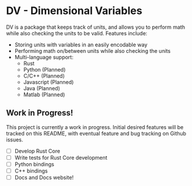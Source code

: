 # DV - Dimensional Variables

DV is a package that keeps track of units, and allows you to perform math while also checking the units to be valid. Features include:

- Storing units with variables in an easily encodable way
- Performing math on/between units while also checking the units
- Multi-language support:
    - Rust
    - Python (Planned)
    - C/C++ (Planned)
    - Javascript (Planned)
    - Java (Planned)
    - Matlab (Planned)

## Work in Progress!

This project is currently a work in progress. Initial desired features will be tracked on this README, with eventual feature and bug tracking on Github issues.

- [ ] Develop Rust Core
- [ ] Write tests for Rust Core development
- [ ] Python bindings
- [ ] C++ bindings
- [ ] Docs and Docs website!
